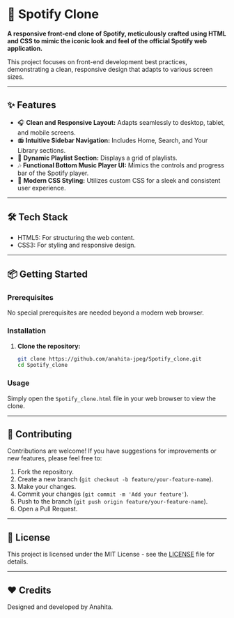# 🎵 Spotify Clone

**A responsive front-end clone of Spotify, meticulously crafted using HTML and CSS to mimic the iconic look and feel of the official Spotify web application.**

This project focuses on front-end development best practices, demonstrating a clean, responsive design that adapts to various screen sizes.

---

## ✨ Features

- 🎧 **Clean and Responsive Layout:** Adapts seamlessly to desktop, tablet, and mobile screens.
- 📻 **Intuitive Sidebar Navigation:** Includes Home, Search, and Your Library sections.
- 📂 **Dynamic Playlist Section:** Displays a grid of playlists.
- 🎶 **Functional Bottom Music Player UI:** Mimics the controls and progress bar of the Spotify player.
- 🎨 **Modern CSS Styling:** Utilizes custom CSS for a sleek and consistent user experience.

---

## 🛠 Tech Stack

- HTML5: For structuring the web content.
- CSS3: For styling and responsive design.

---

## 📦 Getting Started

### Prerequisites

No special prerequisites are needed beyond a modern web browser.

### Installation

1.  **Clone the repository:**
    ```bash
    git clone https://github.com/anahita-jpeg/Spotify_clone.git
    cd Spotify_clone
    ```

### Usage

Simply open the `Spotify_clone.html` file in your web browser to view the clone.

---

## 🤝 Contributing

Contributions are welcome! If you have suggestions for improvements or new features, please feel free to:

1.  Fork the repository.
2.  Create a new branch (`git checkout -b feature/your-feature-name`).
3.  Make your changes.
4.  Commit your changes (`git commit -m 'Add your feature'`).
5.  Push to the branch (`git push origin feature/your-feature-name`).
6.  Open a Pull Request.

---

## 📝 License

This project is licensed under the MIT License - see the [LICENSE](LICENSE) file for details.

---

## ❤️ Credits

Designed and developed by Anahita.
